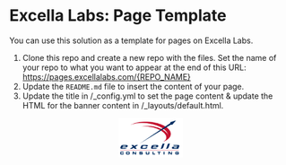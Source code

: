 # Excella Labs: Page Template

You can use this solution as a template for pages on Excella Labs. 

1. Clone this repo and create a new repo with the files. Set the name of your repo to what you want to appear at the end of this URL: https://pages.excellalabs.com/{REPO_NAME}
1. Update the `README.md` file to insert the content of your page.
1. Update the title in /_config.yml to set the page content & update the HTML for the banner content in /_layouts/default.html.

<p style="text-align:center"><a href="https://excella.com"><img style="width:115px" src="images/Excella_Logo_Color.png" alt="Excella" /></a></p>